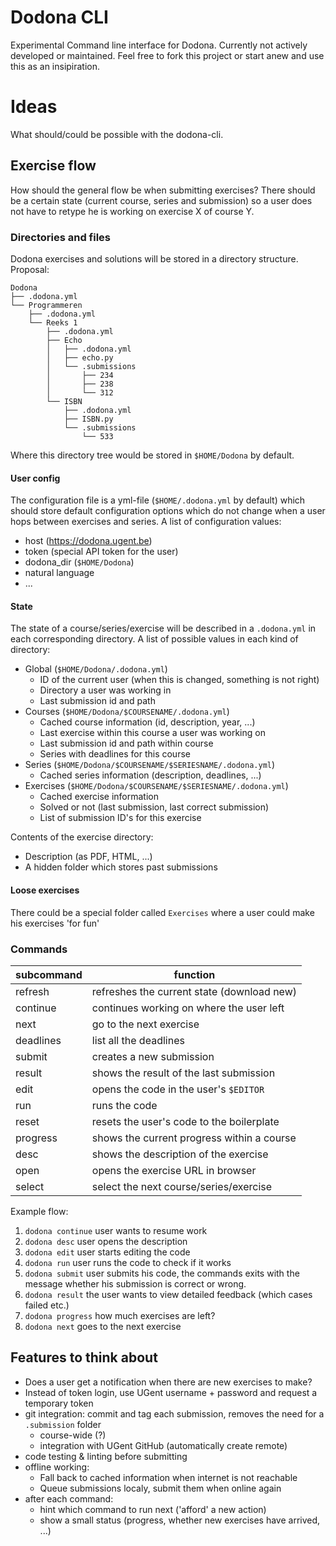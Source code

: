 # Dodona CLI

Experimental Command line interface for Dodona. Currently not actively developed or maintained. Feel free to fork this project or start anew and use this as an insipiration.

# Ideas

What should/could be possible with the dodona-cli.

## Exercise flow

How should the general flow be when submitting exercises? There should be a certain state (current course, series and submission) so a user does not have to retype he is working on exercise X of course Y.

### Directories and files
Dodona exercises and solutions will be stored in a directory structure. Proposal:
```
Dodona
├── .dodona.yml
└── Programmeren
    ├── .dodona.yml
    └── Reeks 1
        ├── .dodona.yml
        ├── Echo
        │   ├── .dodona.yml
        │   ├── echo.py
        │   └── .submissions
        │       ├── 234
        │       ├── 238
        │       └── 312
        └── ISBN
            ├── .dodona.yml
            ├── ISBN.py
            └── .submissions
                └── 533
```
Where this directory tree would be stored in `$HOME/Dodona` by default.

#### User config
The configuration file is a yml-file (`$HOME/.dodona.yml` by default) which should store default configuration options which do not change when a user hops between exercises and series. A list of configuration values:
- host (https://dodona.ugent.be)
- token (special API token for the user)
- dodona_dir (`$HOME/Dodona`)
- natural language
- ...

#### State
The state of a course/series/exercise will be described in a `.dodona.yml` in each corresponding directory. A list of possible values in each kind of directory:

- Global (`$HOME/Dodona/.dodona.yml`)
  - ID of the current user (when this is changed, something is not right)
  - Directory a user was working in
  - Last submission id and path
- Courses (`$HOME/Dodona/$COURSENAME/.dodona.yml`)
  - Cached course information (id, description, year, ...)
  - Last exercise within this course a user was working on
  - Last submission id and path within course
  - Series with deadlines for this course
- Series (`$HOME/Dodona/$COURSENAME/$SERIESNAME/.dodona.yml`)
  - Cached series information (description, deadlines, ...)
- Exercises (`$HOME/Dodona/$COURSENAME/$SERIESNAME/.dodona.yml`)
  - Cached exercise information
  - Solved or not (last submission, last correct submission)
  - List of submission ID's for this exercise

Contents of the exercise directory:
  - Description (as PDF, HTML, ...)
  - A hidden folder which stores past submissions

#### Loose exercises
There could be a special folder called `Exercises` where a user could make his exercises 'for fun'

### Commands

| subcommand | function                                     |
| ---------- | -------------------------------------------- |
| refresh    | refreshes the current state (download new)   |
| continue   | continues working on where the user left     |
| next       | go to the next exercise                      |
| deadlines  | list all the deadlines                       |
| submit     | creates a new submission                     |
| result     | shows the result of the last submission      |
| edit       | opens the code in the user's `$EDITOR`       |
| run        | runs the code                                |
| reset      | resets the user's code to the boilerplate    |
| progress   | shows the current progress within a course   |
| desc       | shows the description of the exercise        |
| open       | opens the exercise URL in browser            |
| select     | select the next course/series/exercise       |

Example flow:

  1. `dodona continue` user wants to resume work
  2. `dodona desc` user opens the description
  3. `dodona edit` user starts editing the code
  4. `dodona run` user runs the code to check if it works
  5. `dodona submit` user submits his code, the commands exits with the message whether his submission is correct or wrong.
  6. `dodona result` the user wants to view detailed feedback (which cases failed etc.)
  7. `dodona progress` how much exercises are left?
  8. `dodona next` goes to the next exercise

## Features to think about
- Does a user get a notification when there are new exercises to make?
- Instead of token login, use UGent username + password and request a temporary token
- git integration: commit and tag each submission, removes the need for a `.submission` folder
  - course-wide (?)
  - integration with UGent GitHub (automatically create remote)
- code testing & linting before submitting
- offline working:
  - Fall back to cached information when internet is not reachable
  - Queue submissions localy, submit them when online again
- after each command:
  - hint which command to run next ('afford' a new action)
  - show a small status (progress, whether new exercises have arrived, ...)

